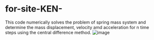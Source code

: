 # for-site-KEN-
This code numerically solves the problem of spring mass system and determine the mass displacement, velocity amd acceleration for n time steps using the central difference method. 
![image](https://user-images.githubusercontent.com/89813720/141689087-b5ed5b39-68d5-470e-9aac-44ac7f4be26b.png)
